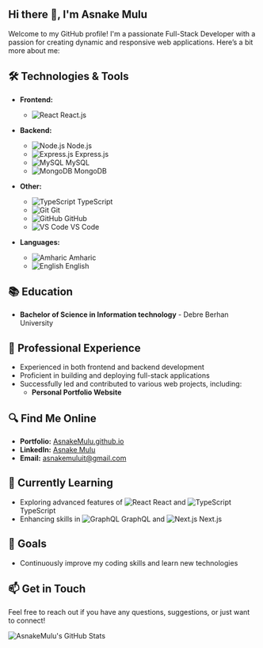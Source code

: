 ## Hi there 👋, I'm Asnake Mulu
Welcome to my GitHub profile! I'm a passionate Full-Stack Developer with a passion for creating dynamic and responsive web applications. Here’s a bit more about me:

## 🛠️ Technologies & Tools
- **Frontend:** 
  - ![React](https://img.shields.io/badge/React-20232A?style=flat&logo=react&logoColor=61DAFB) React.js
- **Backend:** 
  - ![Node.js](https://img.shields.io/badge/Node.js-43853D?style=flat&logo=node.js&logoColor=white) Node.js
  - ![Express.js](https://img.shields.io/badge/Express.js-404D59?style=flat&logo=express&logoColor=white) Express.js
  - ![MySQL](https://img.shields.io/badge/MySQL-4479A1?style=flat&logo=mysql&logoColor=white) MySQL
  - ![MongoDB](https://img.shields.io/badge/MongoDB-4EA94B?style=flat&logo=mongodb&logoColor=white) MongoDB

- **Other:** 
  - ![TypeScript](https://img.shields.io/badge/TypeScript-007ACC?style=flat&logo=typescript&logoColor=white) TypeScript
  - ![Git](https://img.shields.io/badge/Git-F05032?style=flat&logo=git&logoColor=white) Git
  - ![GitHub](https://img.shields.io/badge/GitHub-181717?style=flat&logo=github&logoColor=white) GitHub
  - ![VS Code](https://img.shields.io/badge/VS_Code-007ACC?style=flat&logo=visual-studio-code&logoColor=white) VS Code

- **Languages:** 
  - ![Amharic](https://img.shields.io/badge/Amharic-ffdd55?style=flat) Amharic
  - ![English](https://img.shields.io/badge/English-ffdd55?style=flat) English

## 📚 Education
- **Bachelor of Science in Information technology** - Debre Berhan University


## 💼 Professional Experience
- Experienced in both frontend and backend development
- Proficient in building and deploying full-stack applications
- Successfully led and contributed to various web projects, including:
   - **Personal Portfolio Website**

## 🔍 Find Me Online
- **Portfolio:** [AsnakeMulu.github.io](https://AsnakeMulu.github.io)
- **LinkedIn:** [Asnake Mulu](https://www.linkedin.com/in/asnake-mulu-089953194/)
- **Email:** asnakemuluit@gmail.com

## 🌱 Currently Learning
- Exploring advanced features of ![React](https://img.shields.io/badge/React-20232A?style=flat&logo=react&logoColor=61DAFB) React and ![TypeScript](https://img.shields.io/badge/TypeScript-007ACC?style=flat&logo=typescript&logoColor=white) TypeScript
- Enhancing skills in ![GraphQL](https://img.shields.io/badge/GraphQL-E10098?style=flat&logo=graphql&logoColor=white) GraphQL and ![Next.js](https://img.shields.io/badge/Next.js-000000?style=flat&logo=nextdotjs&logoColor=white) Next.js

## 🚀 Goals
- Continuously improve my coding skills and learn new technologies

## 📫 Get in Touch
Feel free to reach out if you have any questions, suggestions, or just want to connect!

![AsnakeMulu's GitHub Stats](https://github-readme-stats.vercel.app/api?username=asnakemulu&show_icons=true&theme=radical)

<!--
**AsnakeMulu/AsnakeMulu** is a ✨ _special_ ✨ repository because its `README.md` (this file) appears on your GitHub profile.

Here are some ideas to get you started:

- 🔭 I’m currently working on ...
- 🌱 I’m currently learning ...
- 👯 I’m looking to collaborate on ...
- 🤔 I’m looking for help with ...
- 💬 Ask me about ...
- 📫 How to reach me: ...
- 😄 Pronouns: ...
- ⚡ Fun fact: ...
-->
